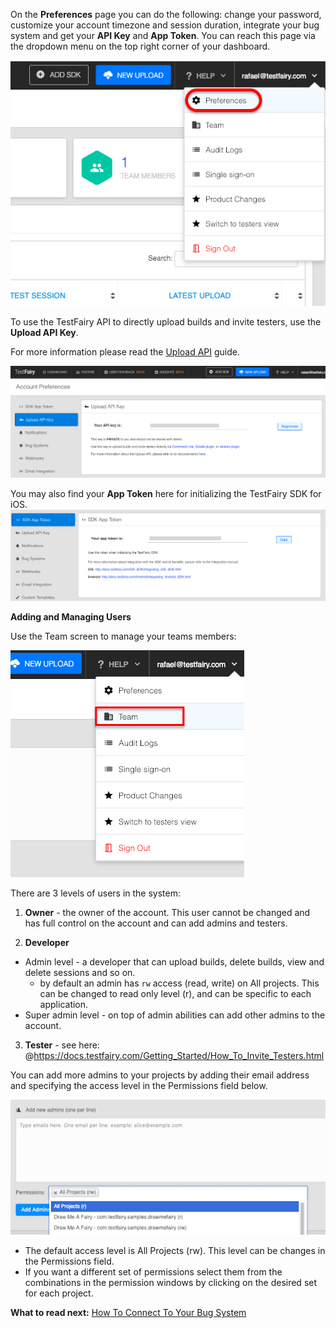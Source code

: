 <!-- # <a id="account_setup"></a>  Preferences -->

On the **Preferences** page you can do the following: change your password, customize your account timezone and session duration, integrate your bug system and get your **API Key** and **App Token**. You can reach this page via the dropdown menu on the top right corner of your dashboard.

<!-- ![ alt preferences-link](../../img/app/preferences-link.png) -->
<img src="../../img/app/preferences-link.png"/>


To use the TestFairy API to directly upload builds and invite testers, use the **Upload API Key**.

For more information please read the [Upload API](http://docs.testfairy.com/Upload_API.html) guide.

![ alt api-key](../../img/app/api-key.png)

You may also find your **App Token** here for initializing the TestFairy SDK for iOS.
![ alt app-token](../../img/app/app-token.png)

**Adding and Managing Users**

Use the Team screen to manage your teams members:

![team menu](/img/app/team-menu.png)

There are 3 levels of users in the system:
1. **Owner**  - the owner of the account. This user cannot be changed and has full control on the account and can add admins and testers.

2. **Developer**
 - Admin level - a developer that can upload builds, delete builds, view and delete sessions and so on. 
    * by default an admin has `rw` access (read, write) on All projects. This can be changed to read only level (r),  and can be specific to each application.
 - Super admin level - on top of admin abilities can add other admins to the account.
3. **Tester** - see here: @https://docs.testfairy.com/Getting_Started/How_To_Invite_Testers.html

You can add more admins to your projects by adding their email address and specifying the access level in the Permissions field below. 


<!-- ![ alt add-admins](../../img/app/add-admins.png) -->
<img src="../../img/app/add-admins.png" width="600"/>

- The default access level is All Projects (rw). This level can be changes in the Permissions field.
- If you want a different set of permissions select them from the combinations in the permission windows by clicking on the desired set for each project.




**What to read next:**  [How To Connect To Your Bug System](How_To_Connect_To_Your_Bug_System.html)
 
